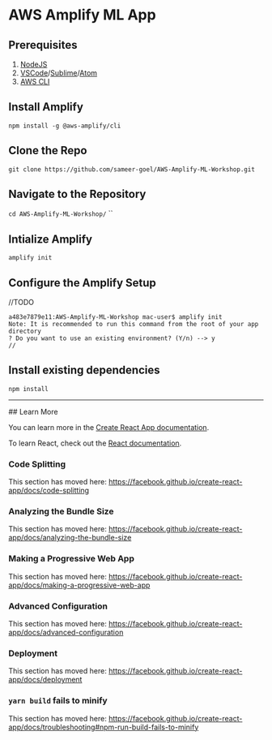 # AWS Amplify ML App

## Prerequisites

1. [NodeJS](https://nodejs.org/en/)
2. [VSCode](https://code.visualstudio.com/)/[Sublime](https://www.sublimetext.com/)/[Atom](https://flight-manual.atom.io/getting-started/sections/installing-atom/)
3. [AWS CLI](https://docs.aws.amazon.com/cli/latest/userguide/install-cliv2.html)

## Install Amplify

`npm install -g @aws-amplify/cli`

## Clone the Repo

`git clone https://github.com/sameer-goel/AWS-Amplify-ML-Workshop.git`

## Navigate to the Repository

`cd AWS-Amplify-ML-Workshop/`
``

## Intialize Amplify

`amplify init`


## Configure the Amplify Setup 

//TODO

```shell script
a483e7879e11:AWS-Amplify-ML-Workshop mac-user$ amplify init
Note: It is recommended to run this command from the root of your app directory
? Do you want to use an existing environment? (Y/n) --> y
//
```

## Install existing dependencies

`npm install`

<hr />
## Learn More

You can learn more in the [Create React App documentation](https://facebook.github.io/create-react-app/docs/getting-started).

To learn React, check out the [React documentation](https://reactjs.org/).

### Code Splitting

This section has moved here: https://facebook.github.io/create-react-app/docs/code-splitting

### Analyzing the Bundle Size

This section has moved here: https://facebook.github.io/create-react-app/docs/analyzing-the-bundle-size

### Making a Progressive Web App

This section has moved here: https://facebook.github.io/create-react-app/docs/making-a-progressive-web-app

### Advanced Configuration

This section has moved here: https://facebook.github.io/create-react-app/docs/advanced-configuration

### Deployment

This section has moved here: https://facebook.github.io/create-react-app/docs/deployment

### `yarn build` fails to minify

This section has moved here: https://facebook.github.io/create-react-app/docs/troubleshooting#npm-run-build-fails-to-minify
